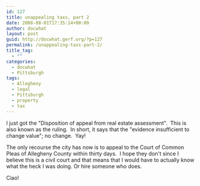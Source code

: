 ```yaml
---
id: 127
title: unappealing taxs, part 2
date: 2008-08-01T17:35:14+00:00
author: docwhat
layout: post
guid: http://docwhat.gerf.org/?p=127
permalink: /unappealing-taxs-part-2/
title_tag:
  - ""
categories:
  - docwhat
  - Pittsburgh
tags:
  - Allegheny
  - legal
  - Pittsburgh
  - property
  - tax
---
```

I just got the "Disposition of appeal from real estate assessment".  This is also known as the ruling.  In short, it says that the "evidence insufficient to change value"; no change.  Yay!

The only recourse the city has now is to appeal to the Court of Common Pleas of Allegheny County within thirty days.  I hope they don't since I believe this is a civil court and that means that I would have to actually know what the heck I was doing. Or hire someone who does.

Ciao!<!--nevermore-->